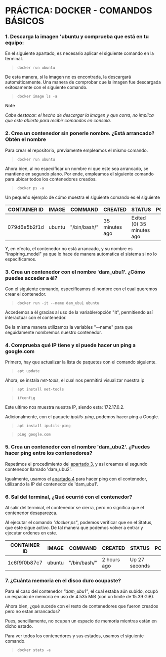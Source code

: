 # PRÁCTICA: DOCKER - COMANDOS BÁSICOS

### **1. Descarga la imagen 'ubuntu y comprueba que está en tu equipo:**

En el siguiente apartado, es necesario aplicar el siguiente comando en la terminal.

> `docker run ubuntu`

De esta manera, si la imagen no es encontrada, la descargará automáticamente. Una manera de comprobar que la imagen fue  descargada exitosamente con el siguiente comando.

> `docker image ls -a`

>[!NOTE]
>*Cabe destacar: el hecho de descargar la imagen y que corra, no implica que este abierto para recibir comandos en consola.*

### **2. Crea un contenedor sin ponerle nombre. ¿Está arrancado? Obtén el nombre**

Para crear el repositorio, previamente empleamos el mismo comando.

> `docker run ubuntu`

Ahora bien, al no especificar un nombre ni que este sea arrancado, se mantiene en segundo plano. Por ende, empleamos el siguiente comando para ubicar todos los contenedores creados.

> `docker ps -a`

Un pequeño ejemplo de cómo muestra el siguiente comando es el siguiente

| CONTAINER ID  | IMAGE | COMMAND | CREATED | STATUS | PORTS | NAMES |
|---------------|-------|---------|---------|--------|------|-------|
|079d6e5b2f1d        |ubuntu | "/bin/bash/"  | 35 minutes ago    | Exited (0) 35 minutes ago    |    | Inspiring_mendel  |

Y, en efecto, el contenedor no está arrancado, y su nombre es "Inspiring_model" ya que lo hace de manera automatica el sistema si no lo especificamos.

### <a name="e1">**3. Crea un contenedor con el nombre 'dam_ubu1'. ¿Cómo puedes acceder a él?**</a>

Con el siguiente comando, especificamos el nombre con el cual queremos crear el contenedor.

> `docker run -it --name dam_ubu1 ubuntu`

Accedemos a él gracias al uso de la variable/opción "it", permitiendo así interactuar con el contenedor.

De la misma manera utilizamos la variables "--name" para que seguidamente nombremos nuestro contenedor.

### <a name="e2">**4. Comprueba qué IP tiene y si puede hacer un ping a google.com**</a> 

Primero, hay que actualizar la lista de paquetes con el comando siguiente.

> `apt update`

Ahora, se instala *net-tools*, el cual nos permitirá visualizar nuestra ip

> `apt install net-tools`

> `ifconfig`

Este ultimo nos muestra nuestra IP, siendo esta: 172.17.0.2.

Adicionalmente, con el paquete *iputils-ping*, podemos hacer ping a Google. 

>`apt install iputils-ping`

> `ping google.com`

### **5. Crea un contenedor con el nombre 'dam_ubu2'. ¿Puedes hacer ping entre los contenedores?**

Repetimos el procedimiento del [apartado 3](#e1), y asi creamos el segundo contenedor llamado 'dam_ubu2'.

Igualmente, usamos  el [apartado 4](#e2) para hacer ping con el contenedor, utilizando la IP del contenedor de 'dam_ubu1'.

### **6. Sal del terminal, ¿Qué ocurrió con el contenedor?**

Al salir del terminal, el contenedor se cierra, pero no significa que el contenedor desaparezca.

Al ejecutar el comando *"docker ps"*, podemos verificar que en el Status, que este sigue activo. De tal manera que podemos volver a entrar y ejecutar ordenes en este.

| CONTAINER ID  | IMAGE | COMMAND | CREATED | STATUS | PORTS | NAMES |
|---------------|-------|---------|---------|--------|------|-------|
|1c6f9f0b87c7        |ubuntu | "/bin/bash/"  | 2 hours ago    | Up 27 seconds    |    | dam_ubu1  |

### **7. ¿Cuánta memoria en el disco duro ocupaste?**

Para el caso del contenedor *"dam_ubu1"*, el cual estaba aún subido, ocupó un espacio de memoria en uso de 4.535 MiB (con un límite de 15.39 GiB).

Ahora bien, ¿qué sucede con el resto de contenedores que fueron creados pero no estan arrancados?

Pues, sencillamente, no ocupan un espacio de memoria mientras están en dicho estado.

Para ver todos los contenedores y sus estados, usamos el siguiente comando.

>`docker stats -a`

